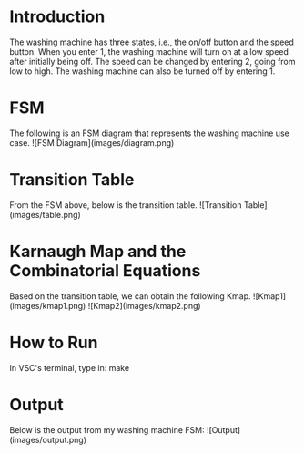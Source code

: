 <h1> Introduction </h1>
The washing machine has three states, i.e., the on/off button and the speed button. When you enter 1, the washing machine will turn on at a low speed after initially being off. The speed can be changed by entering 2, going from low to high. The washing machine can also be turned off by entering 1.

<h1> FSM </h1>
The following is an FSM diagram that represents the washing machine use case.
![FSM Diagram](images/diagram.png)

<h1> Transition Table </h1>
From the FSM above, below is the transition table.
![Transition Table](images/table.png)

<h1> Karnaugh Map and the Combinatorial Equations </h1>
Based on the transition table, we can obtain the following Kmap.
![Kmap1](images/kmap1.png)
![Kmap2](images/kmap2.png)

<h1> How to Run </h1>
In VSC's terminal, type in: make

<h1> Output </h1>
Below is the output from my washing machine FSM:
![Output](images/output.png)